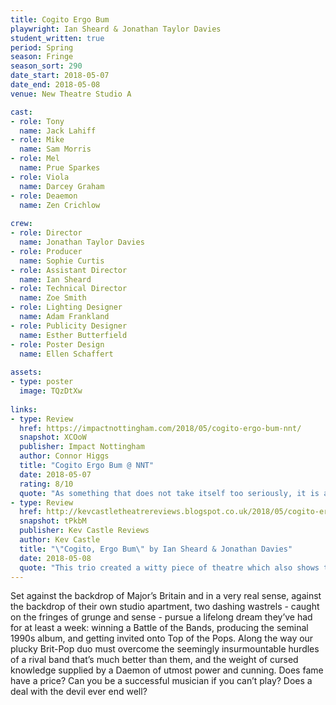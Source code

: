 ```yaml
---
title: Cogito Ergo Bum
playwright: Ian Sheard & Jonathan Taylor Davies
student_written: true
period: Spring
season: Fringe
season_sort: 290
date_start: 2018-05-07
date_end: 2018-05-08
venue: New Theatre Studio A

cast:
- role: Tony
  name: Jack Lahiff
- role: Mike
  name: Sam Morris
- role: Mel
  name: Prue Sparkes
- role: Viola
  name: Darcey Graham
- role: Deaemon
  name: Zen Crichlow
  
crew:
- role: Director
  name: Jonathan Taylor Davies
- role: Producer
  name: Sophie Curtis
- role: Assistant Director
  name: Ian Sheard 
- role: Technical Director
  name: Zoe Smith
- role: Lighting Designer
  name: Adam Frankland
- role: Publicity Designer
  name: Esther Butterfield
- role: Poster Design
  name: Ellen Schaffert
  
assets:
- type: poster
  image: TQzDtXw
  
links:
- type: Review
  href: https://impactnottingham.com/2018/05/cogito-ergo-bum-nnt/
  snapshot: XCOoW
  publisher: Impact Nottingham
  author: Connor Higgs
  title: "Cogito Ergo Bum @ NNT"
  date: 2018-05-07
  rating: 8/10
  quote: "As something that does not take itself too seriously, it is a witty, light-hearted 80-minute show that will certainly leave you with at least one well-timed, well-written gag that you can use in your own conversations, about philosophy, the nature of mastery, or Morrissey being a prick."
- type: Review
  href: http://kevcastletheatrereviews.blogspot.co.uk/2018/05/cogito-ergo-bum-by-ian-sheard-jonathan.html
  snapshot: tPkbM
  publisher: Kev Castle Reviews
  author: Kev Castle
  title: "\"Cogito, Ergo Bum\" by Ian Sheard & Jonathan Davies"
  date: 2018-05-08
  quote: "This trio created a witty piece of theatre which also shows that the references within the script were well researched and worked into the flow of the script."
---
```


Set against the backdrop of Major’s Britain and in a very real sense, against the backdrop of their own studio apartment, two dashing wastrels - caught on the fringes of grunge and sense - pursue a lifelong dream they’ve had for at least a week: winning a Battle of the Bands, producing the seminal 1990s album, and getting invited onto Top of the Pops. Along the way our plucky Brit-Pop duo must overcome the seemingly insurmountable hurdles of a rival band that’s much better than them, and the weight of cursed knowledge supplied by a Daemon of utmost power and cunning. Does fame have a price? Can you be a successful musician if you can’t play? Does a deal with the devil ever end well?
